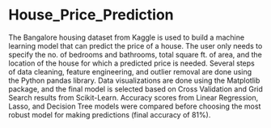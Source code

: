 # House_Price_Prediction
The Bangalore housing dataset from Kaggle is used to build a machine learning model that can predict the price of a house. The user only needs to specify the no. of bedrooms and bathrooms, total square ft. of area, and the location of the house for which a predicted price is needed. Several steps of data cleaning, feature engineering, and outlier removal are done using the Python pandas library. Data visualizations are done using the Matplotlib package, and the final model is selected based on Cross Validation and Grid Search results from Scikit-Learn. Accuracy scores from Linear Regression, Lasso, and Decision Tree models were compared before choosing the most robust model for making predictions (final accuracy of 81%).
